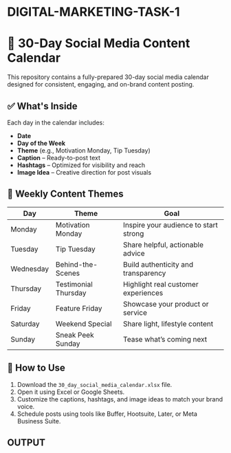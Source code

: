 # DIGITAL-MARKETING-TASK-1







# 📅 30-Day Social Media Content Calendar

This repository contains a fully-prepared 30-day social media calendar designed for consistent, engaging, and on-brand content posting.

## ✅ What's Inside

Each day in the calendar includes:
- **Date**
- **Day of the Week**
- **Theme** (e.g., Motivation Monday, Tip Tuesday)
- **Caption** – Ready-to-post text
- **Hashtags** – Optimized for visibility and reach
- **Image Idea** – Creative direction for post visuals

## 📌 Weekly Content Themes

| Day        | Theme                 | Goal                                  |
|------------|-----------------------|---------------------------------------|
| Monday     | Motivation Monday     | Inspire your audience to start strong |
| Tuesday    | Tip Tuesday           | Share helpful, actionable advice      |
| Wednesday  | Behind-the-Scenes     | Build authenticity and transparency   |
| Thursday   | Testimonial Thursday  | Highlight real customer experiences   |
| Friday     | Feature Friday        | Showcase your product or service      |
| Saturday   | Weekend Special       | Share light, lifestyle content        |
| Sunday     | Sneak Peek Sunday     | Tease what’s coming next              |

## 🔧 How to Use

1. Download the `30_day_social_media_calendar.xlsx` file.
2. Open it using Excel or Google Sheets.
3. Customize the captions, hashtags, and image ideas to match your brand voice.
4. Schedule posts using tools like Buffer, Hootsuite, Later, or Meta Business Suite.

## OUTPUT 
